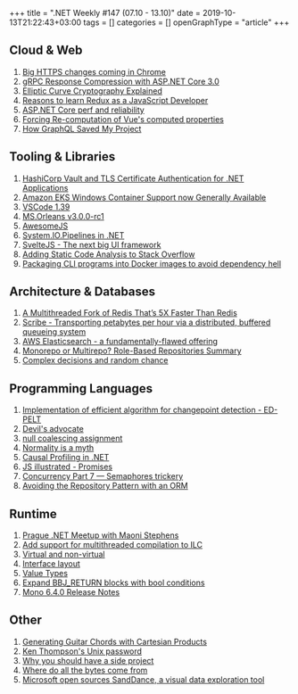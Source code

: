 +++
title = ".NET Weekly #147 (07.10 - 13.10)"
date = 2019-10-13T21:22:43+03:00
tags = []
categories = []
openGraphType = "article"
+++

## Cloud & Web

1. [Big HTTPS changes coming in Chrome](https://scotthelme.co.uk/big-https-changes-coming-in-chrome/)
1. [gRPC Response Compression with ASP.NET Core 3.0](https://www.stevejgordon.co.uk/grpc-response-compression-with-asp-net-core)
1. [Elliptic Curve Cryptography Explained](https://fangpenlin.com/posts/2019/10/07/elliptic-curve-cryptography-explained/)
1. [Reasons to learn Redux as a JavaScript Developer](https://www.robinwieruch.de/redux-javascript)
1. [ASP.NET Core perf and reliability](https://docs.microsoft.com/en-us/aspnet/core/performance/performance-best-practices?view=aspnetcore-3.0#performance-and-reliability)
1. [Forcing Re-computation of Vue's computed properties](https://logaretm.com/blog/2019-11-10-forcing-recomputation-of-computed-properties/)
1. [How GraphQL Saved My Project](https://chads.website/development/2018/08/03/How-GraphQL-Saved-My-Project.html)

<!--more-->

## Tooling & Libraries

1. [HashiCorp Vault and TLS Certificate Authentication for .NET Applications](https://sergeytihon.com/2019/10/08/hashicorp-vault-and-tls-certificate-authentication-for-net-applications-comprehensive-guide/)
1. [Amazon EKS Windows Container Support now Generally Available](https://aws.amazon.com/blogs/aws/amazon-eks-windows-container-support-now-generally-available/)
1. [VSCode 1.39](https://code.visualstudio.com/updates/v1_39)
1. [MS.Orleans v3.0.0-rc1](https://github.com/dotnet/orleans/releases/tag/v3.0.0-rc1)
1. [AwesomeJS](https://awesomejs.dev/)
1. [System.IO.Pipelines in .NET](https://docs.microsoft.com/en-us/dotnet/standard/io/pipelines)
1. [SvelteJS - The next big UI framework](https://dev.to/mstamstrom/sveltejs-the-next-big-ui-framework-4n0e)
1. [Adding Static Code Analysis to Stack Overflow](https://stackoverflow.blog/2019/10/08/adding-static-code-analysis-to-stack-overflow/)
1. [Packaging CLI programs into Docker images to avoid dependency hell](https://andrewlock.net/packaging-cli-programs-into-docker-images-to-avoid-dependency-hell/)

## Architecture & Databases

1. [A Multithreaded Fork of Redis That’s 5X Faster Than Redis](https://docs.keydb.dev/blog/2019/10/07/blog-post/)
1. [Scribe - Transporting petabytes per hour via a distributed, buffered queueing system](https://engineering.fb.com/data-infrastructure/scribe/)
1. [AWS Elasticsearch - a fundamentally-flawed offering](https://spun.io/2019/10/10/aws-elasticsearch-a-fundamentally-flawed-offering/)
1. [Monorepo or Multirepo? Role-Based Repositories Summary](https://blog.7mind.io/role-based-repositories.html)
1. [Complex decisions and random chance](https://ayende.com/blog/188610-A/complex-decisions-and-random-chance)

## Programming Languages

1. [Implementation of efficient algorithm for changepoint detection - ED-PELT](https://aakinshin.net/posts/edpelt/)
1. [Devil's advocate](https://blog.ploeh.dk/2019/10/07/devils-advocate/)
1. [null coalescing assignment](https://docs.microsoft.com/en-us/dotnet/csharp/language-reference/proposals/csharp-8.0/null-coalescing-assignment)
1. [Normality is a myth](https://aakinshin.net/posts/normality/)
1. [Causal Profiling in .NET](http://anthonylloyd.github.io/blog/2019/10/11/causal-profiling)
1. [JS illustrated - Promises](https://medium.com/front-end-weekly/js-illustrated-promises-c87efb8d27a9)
1. [Concurrency Part 7 — Semaphores trickery](https://blog.adamfurmanek.pl/2019/10/12/concurrency-part-7/)
1. [Avoiding the Repository Pattern with an ORM](https://codeopinion.com/avoiding-the-repository-pattern-with-an-orm/)

## Runtime

1. [Prague .NET Meetup with Maoni Stephens](https://www.youtube.com/watch?v=m4fddMZDceQ)
1. [Add support for multithreaded compilation to ILC](https://github.com/dotnet/corert/pull/7814)
1. [Virtual and non-virtual](https://devblogs.microsoft.com/cbrumme/virtual-and-non-virtual/)
1. [Interface layout](https://devblogs.microsoft.com/cbrumme/interface-layout/)
1. [Value Types](https://devblogs.microsoft.com/cbrumme/value-types/)
1. [Expand BBJ_RETURN blocks with bool conditions](https://github.com/dotnet/coreclr/pull/27167)
1. [Mono 6.4.0 Release Notes](https://www.mono-project.com/docs/about-mono/releases/6.4.0/)

## Other

1. [Generating Guitar Chords with Cartesian Products](http://www.petecorey.com/blog/2019/10/07/generating-guitar-chords-with-cartesian-products/)
1. [Ken Thompson's Unix password](https://leahneukirchen.org/blog/archive/2019/10/ken-thompson-s-unix-password.html)
1. [Why you should have a side project](https://erickhun.com/posts/why-you-should-have-a-side-project/)
1. [Where do all the bytes come from](https://www.freecodecamp.org/news/where-do-all-the-bytes-come-from-f51586690fd0/#.fxlrfohvy)
1. [Microsoft open sources SandDance, a visual data exploration tool](https://cloudblogs.microsoft.com/opensource/2019/10/10/microsoft-open-sources-sanddance-visual-data-exploration-tool/)
